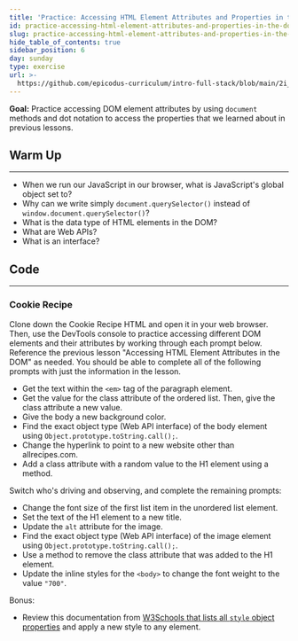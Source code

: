 ```yaml
---
title: 'Practice: Accessing HTML Element Attributes and Properties in the DOM'
id: practice-accessing-html-element-attributes-and-properties-in-the-dom
slug: practice-accessing-html-element-attributes-and-properties-in-the-dom
hide_table_of_contents: true
sidebar_position: 6
day: sunday
type: exercise
url: >-
  https://github.com/epicodus-curriculum/intro-full-stack/blob/main/2i_classwork_accessing_DOM_element_attributes_and_properties.md
---
```


**Goal:** Practice accessing DOM element attributes by using `document` methods and dot notation to access the properties that we learned about in previous lessons.

## Warm Up
---

* When we run our JavaScript in our browser, what is JavaScript's global object set to? 
* Why can we write simply `document.querySelector()` instead of `window.document.querySelector()`?
* What is the data type of HTML elements in the DOM?
* What are Web APIs?
* What is an interface?

## Code
---

### Cookie Recipe

Clone down the Cookie Recipe HTML and open it in your web browser. Then, use the DevTools console to practice accessing different DOM elements and their attributes by working through each prompt below. Reference the previous lesson "Accessing HTML Element Attributes in the DOM" as needed. You should be able to complete all of the following prompts with just the information in the lesson. 

* Get the text within the `<em>` tag of the paragraph element.
* Get the value for the class attribute of the ordered list. Then, give the class attribute a new value.
* Give the body a new background color.
* Find the exact object type (Web API interface) of the body element using `Object.prototype.toString.call();`.
* Change the hyperlink to point to a new website other than allrecipes.com.
* Add a class attribute with a random value to the H1 element using a method. 

Switch who's driving and observing, and complete the remaining prompts:

* Change the font size of the first list item in the unordered list element.
* Set the text of the H1 element to a new title.
* Update the `alt` attribute for the image.
* Find the exact object type (Web API interface) of the image element using `Object.prototype.toString.call();`.
* Use a method to remove the class attribute that was added to the H1 element.
* Update the inline styles for the `<body>` to change the font weight to the value `"700"`. 

Bonus:

* Review this documentation from [W3Schools that lists all `style` object properties](https://www.w3schools.com/jsref/dom_obj_style.asp) and apply a new style to any element. 